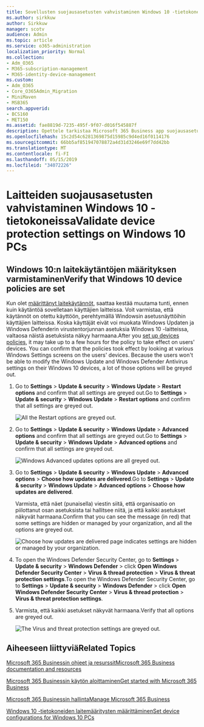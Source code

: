 ```yaml
---
title: Sovellusten suojausasetusten vahvistaminen Windows 10 -tietokoneissa
ms.author: sirkkuw
author: Sirkkuw
manager: scotv
audience: Admin
ms.topic: article
ms.service: o365-administration
localization_priority: Normal
ms.collection:
- Adm_O365
- M365-subscription-management
- M365-identity-device-management
ms.custom:
- Adm_O365
- Core_O365Admin_Migration
- MiniMaven
- MSB365
search.appverid:
- BCS160
- MET150
ms.assetid: fae8819d-7235-495f-9f07-d016f545887f
description: Opettele tarkistaa Microsoft 365 Business app suojausasetukset Windows 10-laitteet.
ms.openlocfilehash: 15c2d54c6281369875d15985c9d4ed16f0114176
ms.sourcegitcommit: 66bb5af851947078872a4d31d3246e69f7dd42bb
ms.translationtype: MT
ms.contentlocale: fi-FI
ms.lasthandoff: 05/15/2019
ms.locfileid: "34072226"
---
```

# <a name="validate-device-protection-settings-on-windows-10-pcs"></a><span data-ttu-id="530ee-103">Laitteiden suojausasetusten vahvistaminen Windows 10 -tietokoneissa</span><span class="sxs-lookup"><span data-stu-id="530ee-103">Validate device protection settings on Windows 10 PCs</span></span>

## <a name="verify-that-windows-10-device-policies-are-set"></a><span data-ttu-id="530ee-104">Windows 10:n laitekäytäntöjen määrityksen varmistaminen</span><span class="sxs-lookup"><span data-stu-id="530ee-104">Verify that Windows 10 device policies are set</span></span>

<span data-ttu-id="530ee-p101">Kun olet [määrittänyt laitekäytännöt](protection-settings-for-windows-10-pcs.md), saattaa kestää muutama tunti, ennen kuin käytäntöä sovelletaan käyttäjien laitteissa. Voit varmistaa, että käytännöt on otettu käyttöön, perehtymällä Windowsin asetusnäyttöihin käyttäjien laitteissa. Koska käyttäjät eivät voi muokata Windows Updaten ja Windows Defenderin virustentorjunnan asetuksia Windows 10 -laitteissa, valtaosa näistä asetuksista näkyy harmaana.</span><span class="sxs-lookup"><span data-stu-id="530ee-p101">After you [set up devices policies](protection-settings-for-windows-10-pcs.md), it may take up to a few hours for the policy to take effect on users' devices. You can confirm that the policies took effect by looking at various Windows Settings screens on the users' devices. Because the users won't be able to modify the Windows Update and Windows Defender Antivirus settings on their Windows 10 devices, a lot of those options will be greyed out.</span></span>
  
1. <span data-ttu-id="530ee-108">Go to **Settings** \> **Update &amp; security** \> **Windows Update** \> **Restart options** and confirm that all settings are greyed out.</span><span class="sxs-lookup"><span data-stu-id="530ee-108">Go to **Settings** \> **Update &amp; security** \> **Windows Update** \> **Restart options** and confirm that all settings are greyed out.</span></span> 
    
    ![All the Restart options are greyed out.](media/31308da9-18b0-47c5-bbf6-d5fa6747c376.png)
  
2. <span data-ttu-id="530ee-110">Go to **Settings** \> **Update &amp; security** \> **Windows Update** \> **Advanced options** and confirm that all settings are greyed out.</span><span class="sxs-lookup"><span data-stu-id="530ee-110">Go to **Settings** \> **Update &amp; security** \> **Windows Update** \> **Advanced options** and confirm that all settings are greyed out.</span></span> 
    
    ![Windows Advanced updates options are all greyed out.](media/049cf281-d503-4be9-898b-c0a3286c7fc2.png)
  
3. <span data-ttu-id="530ee-112">Go to **Settings** \> **Update &amp; security** \> **Windows Update** \> **Advanced options** \> **Choose how updates are delivered**.</span><span class="sxs-lookup"><span data-stu-id="530ee-112">Go to **Settings** \> **Update &amp; security** \> **Windows Update** \> **Advanced options** \> **Choose how updates are delivered**.</span></span>
    
    <span data-ttu-id="530ee-113">Varmista, että näet (punaisella) viestin siitä, että organisaatio on piilottanut osan asetuksista tai hallitsee niitä, ja että kaikki asetukset näkyvät harmaana.</span><span class="sxs-lookup"><span data-stu-id="530ee-113">Confirm that you can see the message (in red) that some settings are hidden or managed by your organization, and all the options are greyed out.</span></span>
    
    ![Choose how updates are delivered page indicates settings are hidden or managed by your organization.](media/6b3e37c5-da41-4afd-9983-b4f406216b59.png)
  
4. <span data-ttu-id="530ee-115">To open the Windows Defender Security Center, go to **Settings** \> **Update &amp; security** \> **Windows Defender** \> click **Open Windows Defender Security Center** \> **Virus &amp; thread protection** \> **Virus &amp; threat protection settings**.</span><span class="sxs-lookup"><span data-stu-id="530ee-115">To open the Windows Defender Security Center, go to **Settings** \> **Update &amp; security** \> **Windows Defender** \> click **Open Windows Defender Security Center** \> **Virus &amp; thread protection** \> **Virus &amp; threat protection settings**.</span></span> 
    
5. <span data-ttu-id="530ee-116">Varmista, että kaikki asetukset näkyvät harmaana.</span><span class="sxs-lookup"><span data-stu-id="530ee-116">Verify that all options are greyed out.</span></span> 
    
    ![The Virus and threat protection settings are greyed out.](media/9ca68d40-a5d9-49d7-92a4-c581688b5926.png)
  
## <a name="related-topics"></a><span data-ttu-id="530ee-118">Aiheeseen liittyviä</span><span class="sxs-lookup"><span data-stu-id="530ee-118">Related Topics</span></span>

[<span data-ttu-id="530ee-119">Microsoft 365 Businessin ohjeet ja resurssit</span><span class="sxs-lookup"><span data-stu-id="530ee-119">Microsoft 365 Business documentation and resources</span></span>](https://go.microsoft.com/fwlink/p/?linkid=853701)
  
[<span data-ttu-id="530ee-120">Microsoft 365 Businessin käytön aloittaminen</span><span class="sxs-lookup"><span data-stu-id="530ee-120">Get started with Microsoft 365 Business</span></span>](microsoft-365-business-overview.md)
  
[<span data-ttu-id="530ee-121">Microsoft 365 Businessin hallinta</span><span class="sxs-lookup"><span data-stu-id="530ee-121">Manage Microsoft 365 Business</span></span>](manage.md)
  
[<span data-ttu-id="530ee-122">Windows 10 -tietokoneiden laitemääritysten määrittäminen</span><span class="sxs-lookup"><span data-stu-id="530ee-122">Set device configurations for Windows 10 PCs</span></span>](protection-settings-for-windows-10-pcs.md)
  

